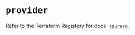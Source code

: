 # `provider`

Refer to the Terraform Registory for docs: [`azurerm`](https://registry.terraform.io/providers/hashicorp/azurerm/3.82.0/docs).
